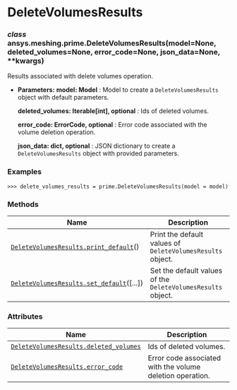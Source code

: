 # DeleteVolumesResults

<a id="ansys.meshing.prime.DeleteVolumesResults"></a>

### *class* ansys.meshing.prime.DeleteVolumesResults(model=None, deleted_volumes=None, error_code=None, json_data=None, \*\*kwargs)

Results associated with delete volumes operation.

* **Parameters:**
  **model: Model**
  : Model to create a `DeleteVolumesResults` object with default parameters.

  **deleted_volumes: Iterable[int], optional**
  : Ids of deleted volumes.

  **error_code: ErrorCode, optional**
  : Error code associated with the volume deletion operation.

  **json_data: dict, optional**
  : JSON dictionary to create a `DeleteVolumesResults` object with provided parameters.

### Examples

```pycon
>>> delete_volumes_results = prime.DeleteVolumesResults(model = model)
```

<!-- !! processed by numpydoc !! -->

### Methods

| Name | Description |
|--------------------------------------------------------------------------------------------------------------------------------------------------------------|--------------------------------------------------------------|
| [`DeleteVolumesResults.print_default`](ansys.meshing.prime.DeleteVolumesResults.print_default.md#ansys.meshing.prime.DeleteVolumesResults.print_default)()   | Print the default values of `DeleteVolumesResults` object.   |
| [`DeleteVolumesResults.set_default`](ansys.meshing.prime.DeleteVolumesResults.set_default.md#ansys.meshing.prime.DeleteVolumesResults.set_default)([...])    | Set the default values of the `DeleteVolumesResults` object. |

### Attributes

| Name | Description |
|------------------------------------------------------------------------------------------------------------------------------------------------------------------|-----------------------------------------------------------|
| [`DeleteVolumesResults.deleted_volumes`](ansys.meshing.prime.DeleteVolumesResults.deleted_volumes.md#ansys.meshing.prime.DeleteVolumesResults.deleted_volumes)   | Ids of deleted volumes.                                   |
| [`DeleteVolumesResults.error_code`](ansys.meshing.prime.DeleteVolumesResults.error_code.md#ansys.meshing.prime.DeleteVolumesResults.error_code)                  | Error code associated with the volume deletion operation. |
<!-- vale on -->